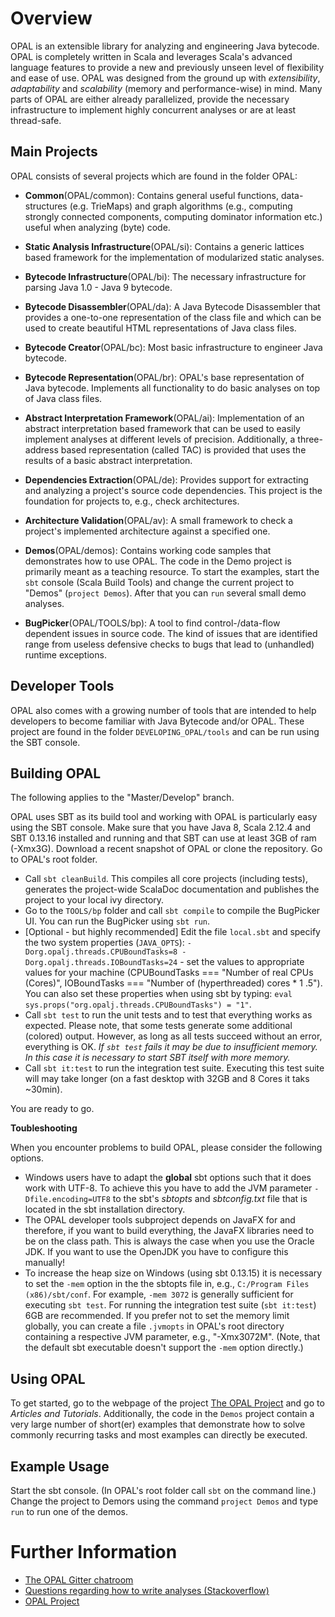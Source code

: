 # Overview
OPAL is an extensible library for analyzing and engineering Java bytecode. OPAL is completely written in Scala and leverages Scala's
advanced language features to provide a new and previously unseen level of flexibility and ease of use.
OPAL was designed from the ground up with *extensibility*, *adaptability* and *scalability* (memory and performance-wise) in mind. Many parts of OPAL are either already parallelized, provide the necessary infrastructure to implement highly concurrent analyses or are at least thread-safe.

## Main Projects
OPAL consists of several projects which are found in the folder OPAL:

* **Common**(OPAL/common): Contains general useful functions, data-structures (e.g. TrieMaps) and graph algorithms (e.g., computing strongly connected components, computing dominator information etc.) useful when analyzing (byte) code.

* **Static Analysis Infrastructure**(OPAL/si): Contains a generic lattices based framework for the implementation of modularized static analyses.

* **Bytecode Infrastructure**(OPAL/bi): The necessary infrastructure for parsing Java 1.0 - Java 9 bytecode.

* **Bytecode Disassembler**(OPAL/da): A Java Bytecode Disassembler that provides a one-to-one representation of the class file and which can be used to create beautiful HTML representations of Java class files.

* **Bytecode Creator**(OPAL/bc): Most basic infrastructure to engineer Java bytecode.

* **Bytecode Representation**(OPAL/br): OPAL's base representation of Java bytecode. Implements all functionality to do basic analyses on top of Java class files.

* **Abstract Interpretation Framework**(OPAL/ai): Implementation of an abstract interpretation based framework that can be used to easily implement analyses at different levels of precision. Additionally, a three-address based representation (called TAC) is provided that uses the results of a basic abstract interpretation.

* **Dependencies Extraction**(OPAL/de): Provides support for extracting and analyzing a project's source code dependencies. This project is the foundation for projects to, e.g., check architectures.

* **Architecture Validation**(OPAL/av): A small framework to check a project's implemented architecture against a specified one.

* **Demos**(OPAL/demos): Contains working code samples that demonstrates how to use OPAL. The code in the Demo project is primarily meant as a teaching resource. To start the examples, start the `sbt` console (Scala Build Tools) and change the current project to "Demos" (`project Demos`). After that you can `run` several small demo analyses.

* **BugPicker**(OPAL/TOOLS/bp): A tool to find control-/data-flow dependent issues in source code. The kind of issues that are identified range from useless defensive checks to bugs that lead to (unhandled) runtime exceptions.

## Developer Tools

OPAL also comes with a growing number of tools that are intended to help developers to become familiar with Java Bytecode and/or OPAL. These project are found in the folder `DEVELOPING_OPAL/tools` and can be run using the SBT console.

## Building OPAL
The following applies to the "Master/Develop" branch.

OPAL uses SBT as its build tool and working with OPAL is particularly easy using the SBT console.
Make sure that you have Java 8, Scala 2.12.4 and SBT 0.13.16 installed and running and that SBT can use at least 3GB of ram (-Xmx3G). Download a recent snapshot of OPAL or clone the repository.
Go to OPAL's root folder.

* Call `sbt cleanBuild`. This compiles all core projects (including tests), generates the project-wide ScalaDoc documentation and publishes the project to your local ivy directory.
* Go to the `TOOLS/bp` folder and call `sbt compile` to compile the BugPicker UI. You can run the BugPicker using `sbt run`.
* [Optional - but highly recommended] Edit the file `local.sbt` and specify the two system properties (`JAVA_OPTS`): `-Dorg.opalj.threads.CPUBoundTasks=8
-Dorg.opalj.threads.IOBoundTasks=24` - set the values to appropriate values for your machine (CPUBoundTasks === "Number of real CPUs (Cores)", IOBoundTasks === "Number of (hyperthreaded) cores * 1 .5"). You can also set these properties when using sbt by typing: `eval sys.props("org.opalj.threads.CPUBoundTasks") = "1"`.
* Call `sbt test` to run the unit tests and to test that everything works as expected. Please note, that some tests generate some additional (colored) output. However, as long as all tests succeed without an error, everything is OK. *If `sbt test` fails it may be due to insufficient memory. In this case it is necessary to start SBT itself with more memory.*
* Call `sbt it:test` to run the integration test suite. Executing this test suite will may take longer (on a fast desktop with 32GB and 8 Cores it taks ~30min).

You are ready to go.

**Toubleshooting**

When you encounter problems to build OPAL, please consider the following options.

 - Windows users have to adapt the __global__ sbt options such that it does work with UTF-8. To achieve this you have to add the JVM parameter `-Dfile.encoding=UTF8` to the sbt's _sbtopts_ and _sbtconfig.txt_ file that is located in the sbt installation directory.
 - The OPAL developer tools subproject depends on JavaFX for and therefore, if you want to build everything, the JavaFX libraries need to be on the class path. This is always the case when you use the Oracle JDK. If you want to use the OpenJDK you have to configure this manually!
 - To increase the heap size on Windows (using sbt 0.13.15) it is necessary to set the `-mem` option in the the sbtopts file in, e.g., `C:/Program Files (x86)/sbt/conf`. For example, `-mem 3072` is generally sufficient for executing `sbt test`. For running the integration test suite (`sbt it:test`) 6GB are recommended. If you prefer not to set the memory limit globally, you can create a file `.jvmopts` in OPAL's root directory containing a respective JVM parameter, e.g., "-Xmx3072M". (Note, that the default sbt executable doesn't support the `-mem` option directly.)

## Using OPAL
To get started, go to the webpage of the project [The OPAL Project](http://www.opal-project.de) and go to *Articles and Tutorials*. Additionally, the code in the `Demos` project contain a very large number of short(er) examples that demonstrate how to solve commonly recurring tasks and most examples can directly be executed.

## Example Usage
Start the sbt console. (In OPAL's root folder call `sbt` on the command line.)
Change the project to Demors using the command `project Demos` and type `run` to run one of the demos.

# Further Information
* [The OPAL Gitter chatroom](https://gitter.im/OPAL-Project)
* [Questions regarding how to write analyses (Stackoverflow)](http://stackoverflow.com/questions/tagged/opal-framework?sort=newest)
* [OPAL Project](http://www.opal-project.de)
